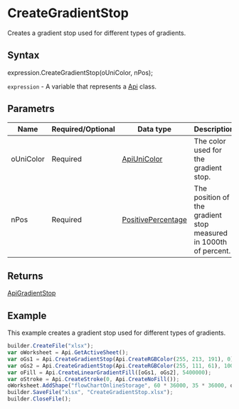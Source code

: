 # CreateGradientStop

Creates a gradient stop used for different types of gradients.

## Syntax

expression.CreateGradientStop(oUniColor, nPos);

`expression` - A variable that represents a [Api](../Api.md) class.

## Parametrs

| **Name** | **Required/Optional** | **Data type** | **Description** |
| ------------- | ------------- | ------------- | ------------- |
| oUniColor | Required | [ApiUniColor](../../ApiUniColor/ApiUniColor.md) | The color used for the gradient stop. |
| nPos | Required | [PositivePercentage](../../../Enumerations/PositivePercentage.md) | The position of the gradient stop measured in 1000th of percent. |

## Returns

[ApiGradientStop](../../ApiGradientStop/ApiGradientStop.md)

## Example

This example creates a gradient stop used for different types of gradients.

```javascript
builder.CreateFile("xlsx");
var oWorksheet = Api.GetActiveSheet();
var oGs1 = Api.CreateGradientStop(Api.CreateRGBColor(255, 213, 191), 0);
var oGs2 = Api.CreateGradientStop(Api.CreateRGBColor(255, 111, 61), 100000);
var oFill = Api.CreateLinearGradientFill([oGs1, oGs2], 5400000);
var oStroke = Api.CreateStroke(0, Api.CreateNoFill());
oWorksheet.AddShape("flowChartOnlineStorage", 60 * 36000, 35 * 36000, oFill, oStroke, 0, 2 * 36000, 1, 3 * 36000);
builder.SaveFile("xlsx", "CreateGradientStop.xlsx");
builder.CloseFile();
```